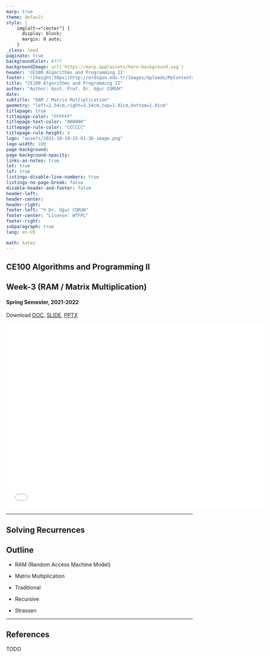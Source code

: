 ```yaml
---
marp: true
theme: default
style: |
    img[alt~="center"] {
      display: block;
      margin: 0 auto;
    }
_class: lead
paginate: true
backgroundColor: #fff
backgroundImage: url('https://marp.app/assets/hero-background.svg')
header: 'CE100 Algorithms and Programming II'
footer: '![height:50px](http://erdogan.edu.tr/Images/Uploads/MyContents/L_379-20170718142719217230.jpg) RTEU CE100 Week-3'
title: "CE100 Algorithms and Programming II"
author: "Author: Asst. Prof. Dr. Uğur CORUH"
date:
subtitle: "RAM / Matrix Multiplication"
geometry: "left=2.54cm,right=2.54cm,top=1.91cm,bottom=1.91cm"
titlepage: true
titlepage-color: "FFFFFF"
titlepage-text-color: "000000"
titlepage-rule-color: "CCCCCC"
titlepage-rule-height: 4
logo: "assets/2021-10-19-15-01-36-image.png"
logo-width: 100 
page-background:
page-background-opacity:
links-as-notes: true
lot: true
lof: true
listings-disable-line-numbers: true
listings-no-page-break: false
disable-header-and-footer: false
header-left:
header-center:
header-right:
footer-left: "© Dr. Uğur CORUH"
footer-center: "License: WTFPL"
footer-right:
subparagraph: true
lang: en-US 

math: katex
---
```


<!-- _backgroundColor: aquq -->

<!-- _color: orange -->

<!-- paginate: false -->

## CE100 Algorithms and Programming II

## Week-3 (RAM / Matrix Multiplication)

#### Spring Semester, 2021-2022

Download [DOC](ce100-week-3-matrix.md_doc.pdf), [SLIDE](ce100-week-3-matrix.md_slide.pdf), [PPTX](ce100-week-3-matrix.md_slide.pptx)

<iframe width=700, height=500 frameBorder=0 src="../ce100-week-3-matrix.md_slide.html"></iframe>

---

<!-- paginate: true -->

## Solving Recurrences

## Outline

 - RAM (Random Access Machine Model) 
 
 - Matrix Multiplication 
 
  - Traditional 
  
  - Recursive 
  
  - Strassen

---

## References

TODO
